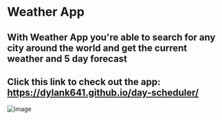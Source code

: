 # Weather App

## With Weather App you're able to search for any city around the world and get the current weather and 5 day forecast

## Click this link to check out the app: https://dylank641.github.io/day-scheduler/

![image](./assets/images/word-day-scheduler.png)